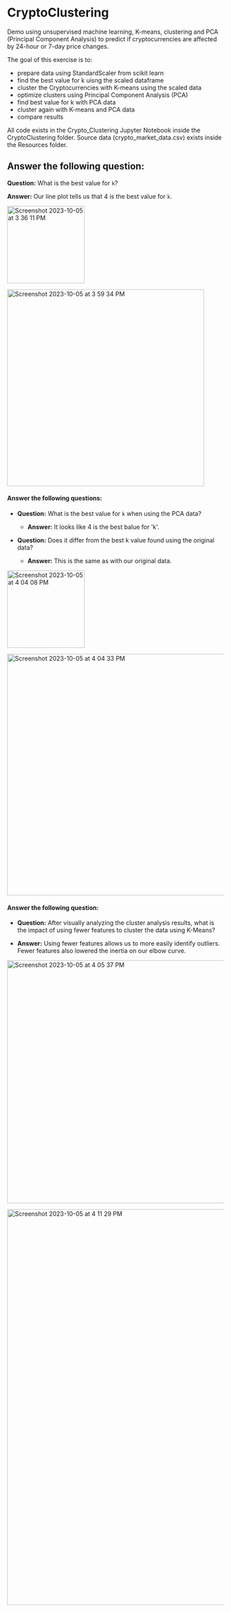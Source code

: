 # CryptoClustering
Demo using unsupervised machine learning, K-means, clustering and PCA (Principal Component Analysis) to predict if cryptocurrencies are affected by 24-hour or 7-day price changes.

The goal of this exercise is to:

- prepare data using StandardScaler from scikit learn
- find the best value for k uisng the scaled dataframe
- cluster the Cryptocurrencies with K-means using the scaled data
- optimize clusters using Principal Component Analysis (PCA)
- find best value for k with PCA data
- cluster again with K-means and PCA data
- compare results

All code exists in the Crypto_Clustering Jupyter Notebook inside the CryptoClustering folder. Source data (crypto_market_data.csv) exists inside the Resources folder.

## Answer the following question: 

**Question:** What is the best value for `k`?

**Answer:** Our line plot tells us that 4 is the best value for `k`.

<img width="180" alt="Screenshot 2023-10-05 at 3 36 11 PM" src="https://github.com/samuelhfish/CryptoClustering/assets/125224990/7c9ba328-2e09-4664-aacb-757c0d63d504"><br/> 

<img width="458" alt="Screenshot 2023-10-05 at 3 59 34 PM" src="https://github.com/samuelhfish/CryptoClustering/assets/125224990/2194c037-5961-49df-90a4-36edded50fb0"><br/> 


#### Answer the following questions: 

* **Question:** What is the best value for `k` when using the PCA data?

  * **Answer:** It looks like 4 is the best balue for 'k'.


* **Question:** Does it differ from the best k value found using the original data?

  * **Answer:** This is the same as with our original data.

<img width="180" alt="Screenshot 2023-10-05 at 4 04 08 PM" src="https://github.com/samuelhfish/CryptoClustering/assets/125224990/b6afcf70-d3de-49d7-9ce4-dabb5dd2b413"><br/> 

<img width="562" alt="Screenshot 2023-10-05 at 4 04 33 PM" src="https://github.com/samuelhfish/CryptoClustering/assets/125224990/3ecfe508-1dc3-44bf-a3d4-adb02b447519"><br/> 




#### Answer the following question: 

  * **Question:** After visually analyzing the cluster analysis results, what is the impact of using fewer features to cluster the data using K-Means?

  * **Answer:** Using fewer features allows us to more easily identify outliers. Fewer features also lowered the inertia on our elbow curve.

<img width="565" alt="Screenshot 2023-10-05 at 4 05 37 PM" src="https://github.com/samuelhfish/CryptoClustering/assets/125224990/dee147a5-8d62-4bf0-932d-14426cefbce6"><br/> 

<img width="921" alt="Screenshot 2023-10-05 at 4 11 29 PM" src="https://github.com/samuelhfish/CryptoClustering/assets/125224990/f12b1c1e-3790-4b38-bb3b-88a819fc71d4"><br/> 
